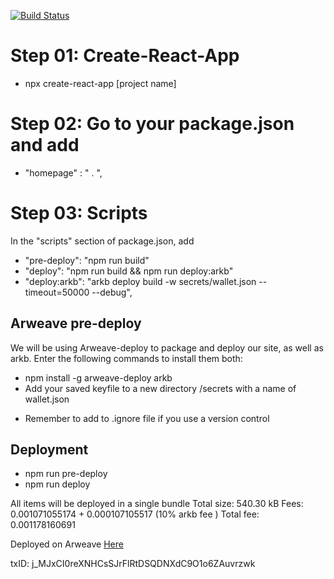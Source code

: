 [![Build Status](https://app.travis-ci.com/Dameon1/react-arweave-deploy.svg?branch=main)](https://app.travis-ci.com/Dameon1/react-arweave-deploy.svg?branch=main)



# Step 01: Create-React-App
- npx create-react-app [project name]

# Step 02: Go to your package.json and add
- "homepage" : " . ",

# Step 03: Scripts
In the "scripts" section of package.json, add
- "pre-deploy": "npm run build" 
- "deploy": "npm run build && npm run deploy:arkb"
- "deploy:arkb": "arkb deploy build -w secrets/wallet.json --timeout=50000 --debug",

## Arweave pre-deploy

We will be using Arweave-deploy to package and deploy our site, as well as arkb. Enter the following commands to install them both:
- npm install -g arweave-deploy arkb
- Add your saved keyfile to a new directory /secrets with a name of wallet.json
* Remember to add to .ignore file if you use a version control


## Deployment
- npm run pre-deploy
- npm run deploy

All items will be deployed in a single bundle
Total size: 540.30 kB
Fees: 0.001071055174 + 0.000107105517 (10% arkb fee )
Total fee: 0.001178160691


Deployed on Arweave [Here](https://arweave.net/j_MJxCI0reXNHCsSJrFlRtDSQDNXdC9O1o6ZAuvrzwk)

txID: j_MJxCI0reXNHCsSJrFlRtDSQDNXdC9O1o6ZAuvrzwk

